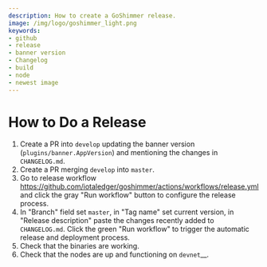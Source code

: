 ```yaml
---
description: How to create a GoShimmer release.  
image: /img/logo/goshimmer_light.png
keywords:
- github
- release
- banner version
- Changelog
- build
- node
- newest image
---
```

# How to Do a Release

1. Create a PR into `develop` updating the banner version (`plugins/banner.AppVersion`) and mentioning the changes in `CHANGELOG.md`.
2. Create a PR merging `develop` into `master`.
3. Go to release workflow https://github.com/iotaledger/goshimmer/actions/workflows/release.yml and click the gray "Run workflow" button to configure the release process.
4. In "Branch" field set `master`, in "Tag name" set current version, in "Release description" paste the changes recently added to `CHANGELOG.md`. Click the green "Run workflow" to trigger the automatic release and deployment process.
5. Check that the binaries are working.
6. Check that the nodes are up and functioning on `devnet`__.